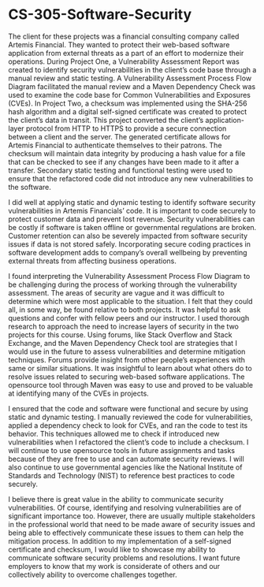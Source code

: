 # CS-305-Software-Security

The client for these projects was a financial consulting company called Artemis Financial. They wanted to protect their web-based software application from external threats as a part of an effort to modernize their operations. During Project One, a Vulnerability Assessment Report was created to identify security vulnerabilities in the client’s code base through a manual review and static testing. A Vulnerability Assessment Process Flow Diagram facilitated the manual review and a Maven Dependency Check was used to examine the code base for Common Vulnerabilities and Exposures (CVEs). In Project Two, a checksum was implemented using the SHA-256 hash algorithm and a digital self-signed certificate was created to protect the client’s data in transit. This project converted the client’s application-layer protocol from HTTP to HTTPS to provide a secure connection between a client and the server. The generated certificate allows for Artemis Financial to authenticate themselves to their patrons. The checksum will maintain data integrity by producing a hash value for a file that can be checked to see if any changes have been made to it after a transfer. Secondary static testing and functional testing were used to ensure that the refactored code did not introduce any new vulnerabilities to the software. 

I did well at applying static and dynamic testing to identify software security vulnerabilities in Artemis Financials’ code. It is important to code securely to protect customer data and prevent lost revenue. Security vulnerabilities can be costly if software is taken offline or governmental regulations are broken. Customer retention can also be severely  impacted from software security issues if data is not stored safely. Incorporating secure coding practices in software development adds to company’s overall wellbeing by preventing external threats from affecting business operations.  

I found interpreting the Vulnerability Assessment Process Flow Diagram to be challenging during the process of working through the vulnerability assessment. The areas of security are vague and it was difficult to determine which were most applicable to the situation. I felt that they could all, in some way, be found relative to both projects. It was helpful to ask questions and confer with fellow peers and our instructor. I used thorough research to approach the need to increase layers of security in the two projects for this course. Using forums, like Stack Overflow and Stack Exchange, and the Maven Dependency Check tool are strategies that I would use in the future to assess vulnerabilities and determine mitigation techniques. Forums provide insight from other people’s experiences with same or similar situations. It was insightful to learn about what others do to resolve issues related to securing web-based software applications. The opensource tool through Maven was easy to use and proved to be valuable at identifying many of the CVEs in projects. 

I ensured that the code and software were functional and secure by using static and dynamic testing. I manually reviewed the code for vulnerabilities, applied a dependency check to look for CVEs, and ran the code to test its behavior. This techniques allowed me to check if introduced new vulnerabilities when I refactored the client’s code to include a checksum. I will continue to use opensource tools in future assignments and tasks because of they are free to use and can automate security reviews. I will also continue to use governmental agencies like the National Institute of Standards and Technology (NIST) to reference best practices to code securely. 

I believe there is great value in the ability to communicate security vulnerabilities. Of course, identifying and resolving vulnerabilities are of significant importance too. However, there are usually multiple stakeholders in the professional world that need to be made aware of security issues and being able to effectively communicate these issues to them can help the mitigation process. In addition to my implementation of a self-signed certificate and checksum, I would like to showcase my ability to communicate software security problems and resolutions. I want future employers to know that my work is considerate of others and our collectively ability to overcome challenges together.
